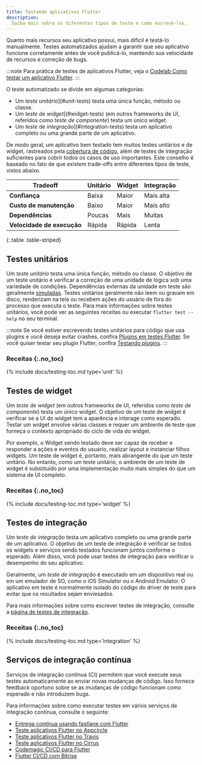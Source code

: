 ```yaml
---
title: Testando aplicativos Flutter
description:
  Saiba mais sobre os diferentes tipos de teste e como escrevê-los.
---
```


Quanto mais recursos seu aplicativo possui, mais difícil é testá-lo manualmente.
Testes automatizados ajudam a garantir que seu aplicativo funcione corretamente antes
de você publicá-lo, mantendo sua velocidade de recursos e correção de bugs.

:::note
Para prática de testes de aplicativos Flutter, veja o
[Codelab Como testar um aplicativo Flutter][].
:::

O teste automatizado se divide em algumas categorias:

* Um _teste unitário_](#unit-tests) testa uma única função, método ou classe.
* Um _teste de widget_](#widget-tests) (em outros frameworks de UI, referidos
  como _teste de componente_) testa um único widget.
* Um _teste de integração_](#integration-tests)
  testa um aplicativo completo ou uma grande parte de um aplicativo.

De modo geral, um aplicativo bem testado tem muitos testes unitários e de widget,
rastreados pela [cobertura de código][], além de testes de integração suficientes
para cobrir todos os casos de uso importantes. Este conselho é baseado no
fato de que existem trade-offs entre diferentes tipos de teste,
vistos abaixo.

| Tradeoff             | Unitário | Widget | Integração |
|----------------------|----------|--------|-------------|
| **Confiança**       | Baixa    | Maior  | Mais alta   |
| **Custo de manutenção** | Baixo    | Maior  | Mais alto   |
| **Dependências**     | Poucas   | Mais   | Muitas      |
| **Velocidade de execução** | Rápida  | Rápida | Lenta       |

{:.table .table-striped}

## Testes unitários

Um _teste unitário_ testa uma única função, método ou classe.
O objetivo de um teste unitário é verificar a correção de uma
unidade de lógica sob uma variedade de condições.
Dependências externas da unidade em teste são geralmente
[simuladas](/cookbook/testing/unit/mocking).
Testes unitários geralmente não leem ou gravam
em disco, renderizam na tela ou recebem ações do usuário de
fora do processo que executa o teste.
Para mais informações sobre testes unitários,
você pode ver as seguintes receitas
ou executar `flutter test --help` no seu terminal.

:::note
Se você estiver escrevendo testes unitários para código que
usa plugins e você deseja evitar crashes,
confira [Plugins em testes Flutter][].
Se você quiser testar seu plugin Flutter,
confira [Testando plugins][].
:::

[Plugins em testes Flutter]: /testing/plugins-in-tests
[Testando plugins]: /testing/testing-plugins

### Receitas {:.no_toc}

{% include docs/testing-toc.md type='unit' %}

## Testes de widget

Um _teste de widget_ (em outros frameworks de UI, referidos como _teste de componente_)
testa um único widget. O objetivo de um teste de widget é verificar se a
UI do widget tem a aparência e interage como esperado. Testar um widget envolve
várias classes e requer um ambiente de teste que forneça o
contexto apropriado do ciclo de vida do widget.

Por exemplo, o Widget sendo testado deve ser capaz de receber e
responder a ações e eventos do usuário, realizar layout e instanciar filhos
widgets. Um teste de widget é, portanto, mais abrangente do que um teste unitário.
No entanto, como um teste unitário, o ambiente de um teste de widget é substituído por
uma implementação muito mais simples do que um sistema de UI completo.

### Receitas {:.no_toc}

{% include docs/testing-toc.md type='widget' %}

## Testes de integração

Um _teste de integração_ testa um aplicativo completo ou uma grande parte de um aplicativo.
O objetivo de um teste de integração é verificar se todos os widgets
e serviços sendo testados funcionam juntos conforme o esperado.
Além disso, você pode usar testes de integração
para verificar o desempenho do seu aplicativo.

Geralmente, um _teste de integração_ é executado em um dispositivo real ou em um emulador de SO,
como o iOS Simulator ou o Android Emulator.
O aplicativo em teste é normalmente isolado
do código do driver de teste para evitar que os resultados sejam enviesados.

Para mais informações sobre como escrever testes de integração, consulte a [página de testes de integração][].

### Receitas {:.no_toc}

{% include docs/testing-toc.md type='integration' %}

## Serviços de integração contínua

Serviços de integração contínua (CI) permitem que você execute seus
testes automaticamente ao enviar novas mudanças de código.
Isso fornece feedback oportuno sobre se as mudanças de código
funcionam como esperado e não introduzem bugs.

Para informações sobre como executar testes em vários serviços de integração contínua, consulte o seguinte:

* [Entrega contínua usando fastlane com Flutter][]
* [Teste aplicativos Flutter no Appcircle][]
* [Teste aplicativos Flutter no Travis][]
* [Teste aplicativos Flutter no Cirrus][]
* [Codemagic CI/CD para Flutter][]
* [Flutter CI/CD com Bitrise][]

[cobertura de código]: https://en.wikipedia.org/wiki/Code_coverage
[Codemagic CI/CD para Flutter]: https://blog.codemagic.io/getting-started-with-codemagic/
[Entrega contínua usando fastlane com Flutter]: /deployment/cd#fastlane
[Flutter CI/CD com Bitrise]: https://devcenter.bitrise.io/en/getting-started/quick-start-guides/getting-started-with-flutter-apps
[Codelab Como testar um aplicativo Flutter]: {{site.codelabs}}/codelabs/flutter-app-testing
[Teste aplicativos Flutter no Appcircle]: https://blog.appcircle.io/article/flutter-ci-cd-github-ios-android-web#
[Teste aplicativos Flutter no Cirrus]: https://cirrus-ci.org/examples/#flutter
[Teste aplicativos Flutter no Travis]: {{site.flutter-medium}}/test-flutter-apps-on-travis-3fd5142ecd8c
[página de testes de integração]: /testing/integration-tests
